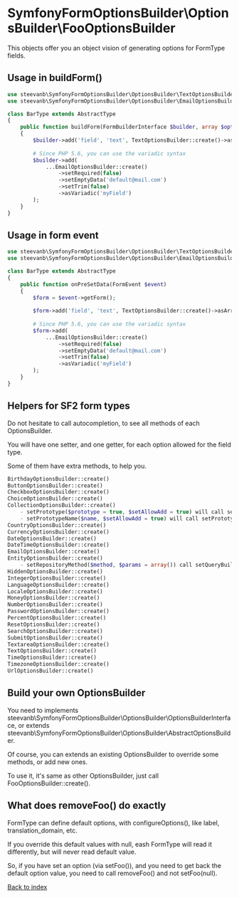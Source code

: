 SymfonyFormOptionsBuilder\OptionsBuilder\FooOptionsBuilder
===================================================

This objects offer you an object vision of generating options for FormType fields.

Usage in buildForm()
--------------------

```php
use steevanb\SymfonyFormOptionsBuilder\OptionsBuilder\TextOptionsBuilder;
use steevanb\SymfonyFormOptionsBuilder\OptionsBuilder\EmailOptionsBuilder;

class BarType extends AbstractType
{
    public function buildForm(FormBuilderInterface $builder, array $options)
    {
        $builder->add('field', 'text', TextOptionsBuilder::create()->asArray());
        
        # Since PHP 5.6, you can use the variadic syntax
        $builder->add(
            ...EmailOptionsBuilder::create()
                ->setRequired(false)
                ->setEmptyData('default@mail.com')
                ->setTrim(false)
                ->asVariadic('myField')
        );
    }
}
```

Usage in form event
-------------------

```php
use steevanb\SymfonyFormOptionsBuilder\OptionsBuilder\TextOptionsBuilder;
use steevanb\SymfonyFormOptionsBuilder\OptionsBuilder\EmailOptionsBuilder;

class BarType extends AbstractType
{
    public function onPreSetData(FormEvent $event)
    {
        $form = $event->getForm();
        
        $form->add('field', 'text', TextOptionsBuilder::create()->asArray());
                
        # Since PHP 5.6, you can use the variadic syntax
        $form->add(
            ...EmailOptionsBuilder::create()
                ->setRequired(false)
                ->setEmptyData('default@mail.com')
                ->setTrim(false)
                ->asVariadic('myField')
        );
    }
}
```

Helpers for SF2 form types
--------------------------

Do not hesitate to call autocompletion, to see all methods of each OptionsBuilder.

You will have one setter, and one getter, for each option allowed for the field type.

Some of them have extra methods, to help you.

```php
BirthdayOptionsBuilder::create()
ButtonOptionsBuilder::create()
CheckboxOptionsBuilder::create()
ChoiceOptionsBuilder::create()
CollectionOptionsBuilder::create()
    - setPrototype($prototype = true, $setAllowAdd = true) will call setAllowAdd(), needed when prototype is set to true
    - setPrototypeName($name, $setAllowAdd = true) will call setPrototype() and setAllowAdd(), needed when prototype is set to true
CountryOptionsBuilder::create()
CurrencyOptionsBuilder::create()
DateOptionsBuilder::create()
DateTimeOptionsBuilder::create()
EmailOptionsBuilder::create()
EntityOptionsBuilder::create()
    - setRepositoryMethod($method, $params = array()) call setQueryBuilder() with a generic closure, who will call $method on your repository
HiddenOptionsBuilder::create()
IntegerOptionsBuilder::create()
LanguageOptionsBuilder::create()
LocaleOptionsBuilder::create()
MoneyOptionsBuilder::create()
NumberOptionsBuilder::create()
PasswordOptionsBuilder::create()
PercentOptionsBuilder::create()
ResetOptionsBuilder::create()
SearchOptionsBuilder::create()
SubmitOptionsBuilder::create()
TextareaOptionsBuilder::create()
TextOptionsBuilder::create()
TimeOptionsBuilder::create()
TimezoneOptionsBuilder::create()
UrlOptionsBuilder::create()
```

Build your own OptionsBuilder
-----------------------------

You need to implements steevanb\SymfonyFormOptionsBuilder\OptionsBuilder\OptionsBuilderInterface,
or extends steevanb\SymfonyFormOptionsBuilder\OptionsBuilder\AbstractOptionsBuilder.

Of course, you can extends an existing OptionsBuilder to override some methods, or add new ones.

To use it, it's same as other OptionsBuilder, just call FooOptionsBuilder::create().

What does removeFoo() do exactly
--------------------------------

FormType can define default options, with configureOptions(), like label, translation_domain, etc.

If you override this default values with null, eash FormType will read it differently, but will never read default value.

So, if you have set an option (via setFoo()), and you need to get back the default option value, you need to call removeFoo() and not setFoo(null).

[Back to index](../README.md)
